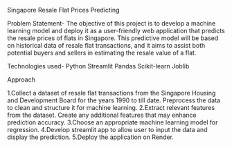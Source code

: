 Singapore Resale Flat Prices Predicting

Problem Statement-
The objective of this project is to develop a machine learning model and deploy it
as a user-friendly web application that predicts the resale prices of flats in
Singapore. This predictive model will be based on historical data of resale flat
transactions, and it aims to assist both potential buyers and sellers in estimating
the resale value of a flat.

Technologies used-
Python
Streamlit
Pandas
Scikit-learn
Joblib

Approach

1.Collect a dataset of resale flat transactions from the Singapore Housing and Development Board for the years 1990 to till date. Preprocess the data to clean and structure it for machine learning.
2.Extract relevant features from the dataset. Create any additional features that may enhance prediction accuracy.
3.Choose an appropriate machine learning model for regression.
4.Develop streamlit app to allow user to input the data and display the prediction.
5.Deploy the application on Render.